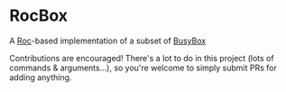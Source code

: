 # RocBox

A [Roc](https://github.com/roc-lang/roc)-based implementation of a subset of
[BusyBox](https://busybox.net)

Contributions are encouraged!
There's a lot to do in this project (lots of commands & arguments...),
so you're welcome to simply submit PRs for adding anything.
